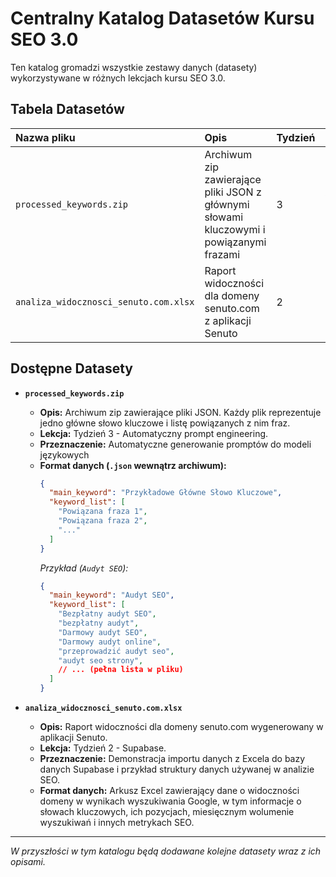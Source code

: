 # Centralny Katalog Datasetów Kursu SEO 3.0

Ten katalog gromadzi wszystkie zestawy danych (datasety) wykorzystywane w różnych lekcjach kursu SEO 3.0.

## Tabela Datasetów

| Nazwa pliku | Opis | Tydzień | Lekcja | Link |
|:------------|:-----|:--------|:-------|:-----|
| `processed_keywords.zip` | Archiwum zip zawierające pliki JSON z głównymi słowami kluczowymi i powiązanymi frazami | 3 | Automatyczny prompt engineering | [Pobierz](processed_keywords.zip) |
| `analiza_widocznosci_senuto.com.xlsx` | Raport widoczności dla domeny senuto.com z aplikacji Senuto | 2 | Supabase | [Pobierz](analiza_widocznosci_senuto.com.xlsx) |

## Dostępne Datasety

*   **`processed_keywords.zip`**
    *   **Opis:** Archiwum zip zawierające pliki JSON. Każdy plik reprezentuje jedno główne słowo kluczowe i listę powiązanych z nim fraz.
    *   **Lekcja:** Tydzień 3 - Automatyczny prompt engineering.
    *   **Przeznaczenie:** Automatyczne generowanie promptów do modeli językowych
    *   **Format danych (`.json` wewnątrz archiwum):**
        ```json
        {
          "main_keyword": "Przykładowe Główne Słowo Kluczowe",
          "keyword_list": [
            "Powiązana fraza 1",
            "Powiązana fraza 2",
            "..."
          ]
        }
        ```
        *Przykład (`Audyt SEO`):*
        ```json
        {
          "main_keyword": "Audyt SEO",
          "keyword_list": [
            "Bezpłatny audyt SEO",
            "bezpłatny audyt",
            "Darmowy audyt SEO",
            "Darmowy audyt online",
            "przeprowadzić audyt seo",
            "audyt seo strony",
            // ... (pełna lista w pliku)
          ]
        }
        ```

*   **`analiza_widocznosci_senuto.com.xlsx`**
    *   **Opis:** Raport widoczności dla domeny senuto.com wygenerowany w aplikacji Senuto.
    *   **Lekcja:** Tydzień 2 - Supabase.
    *   **Przeznaczenie:** Demonstracja importu danych z Excela do bazy danych Supabase i przykład struktury danych używanej w analizie SEO.
    *   **Format danych:** Arkusz Excel zawierający dane o widoczności domeny w wynikach wyszukiwania Google, w tym informacje o słowach kluczowych, ich pozycjach, miesięcznym wolumenie wyszukiwań i innych metrykach SEO.

---

*W przyszłości w tym katalogu będą dodawane kolejne datasety wraz z ich opisami.* 